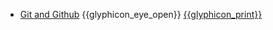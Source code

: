* [Git and Github]({{baseUrl}}/gitAndGithub/)
  <trigger for="pop:gitAndGithub-preview">{{glyphicon_eye_open}}</trigger> [{{glyphicon_print}}](gitAndGithub/print.html)

<popover id="pop:gitAndGithub-preview" title="Git and Github {{glyphicon_eye_open}}" placement="right">
  <div slot="content">
    <include src="preview.md" />
  </div>
</popover>
